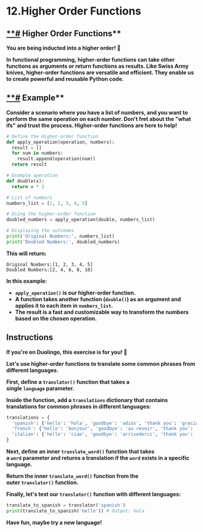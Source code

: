 # 12.Higher Order Functions

## [**#](https://www.codedex.io/intermediate-python/12-hola#higher-order-functions) Higher Order Functions**

**You are being inducted into a higher order! 🙌**

**In functional programming, higher-order functions can take other functions as arguments or return functions as results. Like Swiss Army knives, higher-order functions are versatile and efficient. They enable us to create powerful and reusable Python code.**

## [**#](https://www.codedex.io/intermediate-python/12-hola#example) Example**

**Consider a scenario where you have a list of numbers, and you want to perform the same operation on each number. Don't fret about the "what ifs" and trust the process. Higher-order functions are here to help!**

```python
# Define the Higher-order function
def apply_operation(operation, numbers):
  result = []
  for num in numbers:
    result.append(operation(num))
  return result

# Example operation
def double(x):
  return x * 2

# List of numbers
numbers_list = [1, 2, 3, 4, 5]

# Using the higher-order function
doubled_numbers = apply_operation(double, numbers_list)

# Displaying the outcomes
print('Original Numbers:', numbers_list)
print('Doubled Numbers:', doubled_numbers)

```

**This will return:**

```
Original Numbers:[1, 2, 3, 4, 5]
Doubled Numbers:[2, 4, 6, 8, 10]

```

**In this example:**

- **`apply_operation()` is our higher-order function.**
- **A function takes another function (`double()`) as an argument and applies it to each item in `numbers_list`.**
- **The result is a fast and customizable way to transform the numbers based on the chosen operation.**

## **Instructions**

**If you're on Duolingo, this exercise is for you! 🦉**

**Let's use higher-order functions to translate some common phrases from different languages.**

**First, define a `translator()` function that takes a single `language` parameter.**

**Inside the function, add a `translations` dictionary that contains translations for common phrases in different languages:**

```python
translations = {
  'spanish': {'hello': 'hola', 'goodbye': 'adiós', 'thank you': 'gracias'},
  'french': {'hello': 'bonjour', 'goodbye': 'au revoir', 'thank you': 'merci'},
  'italian': {'hello': 'ciao', 'goodbye': 'arrivederci', 'thank you': 'grazie'}
}

```

**Next, define an inner `translate_word()` function that takes a `word` parameter and returns a translation if the `word` exists in a specific language.**

**Return the inner `translate_word()` function from the outer `translator()` function.**

**Finally, let's test our `translator()` function with different languages:**

```python
translate_to_spanish = translator('spanish')
print(translate_to_spanish('hello')) # Output: hola

```

**Have fun, maybe try a new language!**